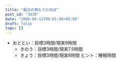 ```yaml
---
title: "最近の俺もうだめぽ"
post_id: "3438"
date: "2006-04-11T09:01:00+09:00"
draft: false
tags: []
---
```



* おととい：目標3時間/現実9時間
  * きのう：目標3時間/現実7.5時間
  * きょう：目標3時間/現実8時間
ヒント：睡眠時間
